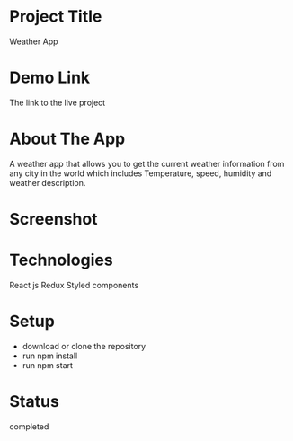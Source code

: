 # Project Title

Weather App

# Demo Link

The link to the live project 

# About The App

A weather app that allows you to get the current weather information from any city in the world which includes Temperature, speed, humidity and weather description.

# Screenshot 

# Technologies

React js
Redux
Styled components 


# Setup

* download or clone the repository
* run npm install
* run npm start

# Status

completed
